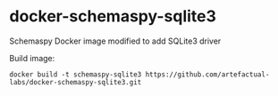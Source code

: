 # docker-schemaspy-sqlite3
Schemaspy Docker image modified to add SQLite3 driver

Build image:

```shell
docker build -t schemaspy-sqlite3 https://github.com/artefactual-labs/docker-schemaspy-sqlite3.git
```
